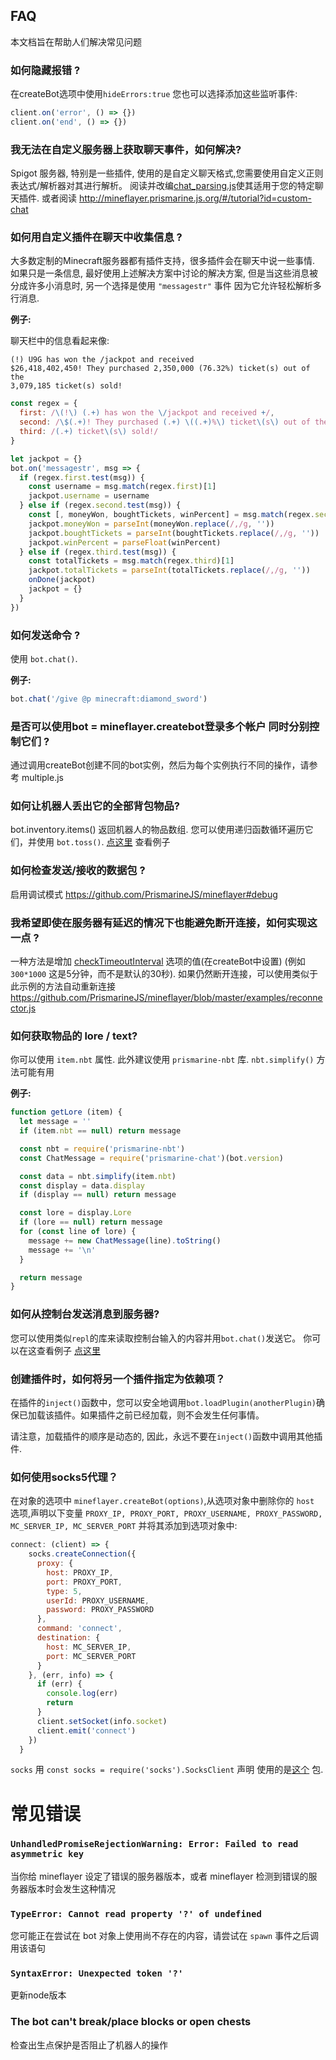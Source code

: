 ## FAQ

本文档旨在帮助人们解决常见问题

### 如何隐藏报错 ?

在createBot选项中使用`hideErrors:true`
您也可以选择添加这些监听事件:

```js
client.on('error', () => {})
client.on('end', () => {})
```

### 我无法在自定义服务器上获取聊天事件，如何解决?

Spigot 服务器, 特别是一些插件, 使用的是自定义聊天格式,您需要使用自定义正则表达式/解析器对其进行解析。
阅读并改编[chat_parsing.js](https://github.com/PrismarineJS/mineflayer/blob/master/examples/chat_parsing.js)使其适用于您的特定聊天插件. 或者阅读 http://mineflayer.prismarine.js.org/#/tutorial?id=custom-chat

### 如何用自定义插件在聊天中收集信息 ?

大多数定制的Minecraft服务器都有插件支持，很多插件会在聊天中说一些事情. 如果只是一条信息, 最好使用上述解决方案中讨论的解决方案, 但是当这些消息被分成许多小消息时, 另一个选择是使用 `"messagestr"` 事件 因为它允许轻松解析多行消息.

**例子:**

聊天栏中的信息看起来像:
```
(!) U9G has won the /jackpot and received
$26,418,402,450! They purchased 2,350,000 (76.32%) ticket(s) out of the
3,079,185 ticket(s) sold!
```
```js
const regex = {
  first: /\(!\) (.+) has won the \/jackpot and received +/,
  second: /\$(.+)! They purchased (.+) \((.+)%\) ticket\(s\) out of the /,
  third: /(.+) ticket\(s\) sold!/
}

let jackpot = {}
bot.on('messagestr', msg => {
  if (regex.first.test(msg)) {
    const username = msg.match(regex.first)[1]
    jackpot.username = username
  } else if (regex.second.test(msg)) {
    const [, moneyWon, boughtTickets, winPercent] = msg.match(regex.second)
    jackpot.moneyWon = parseInt(moneyWon.replace(/,/g, ''))
    jackpot.boughtTickets = parseInt(boughtTickets.replace(/,/g, ''))
    jackpot.winPercent = parseFloat(winPercent)
  } else if (regex.third.test(msg)) {
    const totalTickets = msg.match(regex.third)[1]
    jackpot.totalTickets = parseInt(totalTickets.replace(/,/g, ''))
    onDone(jackpot)
    jackpot = {}
  }
})
```
### 如何发送命令 ?

使用  `bot.chat()`.

**例子:**

```js
bot.chat('/give @p minecraft:diamond_sword')
```

### 是否可以使用bot = mineflayer.createbot登录多个帐户  同时分别控制它们 ?

通过调用createBot创建不同的bot实例，然后为每个实例执行不同的操作，请参考 multiple.js

### 如何让机器人丢出它的全部背包物品?

bot.inventory.items() 返回机器人的物品数组. 您可以使用递归函数循环遍历它们，并使用 `bot.toss()`.  [点这里](https://gist.github.com/dada513/3d88f772be4224b40f9e5d1787bd63e9) 查看例子

### 如何检查发送/接收的数据包 ?

启用调试模式 https://github.com/PrismarineJS/mineflayer#debug

### 我希望即使在服务器有延迟的情况下也能避免断开连接，如何实现这一点 ?

一种方法是增加 [checkTimeoutInterval](https://github.com/PrismarineJS/node-minecraft-protocol/blob/master/docs/API.md#mccreateclientoptions) 选项的值(在createBot中设置)  (例如 `300*1000` 这是5分钟，而不是默认的30秒). 如果仍然断开连接，可以使用类似于此示例的方法自动重新连接 https://github.com/PrismarineJS/mineflayer/blob/master/examples/reconnector.js

### 如何获取物品的 lore / text?

你可以使用 `item.nbt` 属性. 此外建议使用 `prismarine-nbt` 库.   `nbt.simplify()` 方法可能有用

**例子:**

```js
function getLore (item) {
  let message = ''
  if (item.nbt == null) return message

  const nbt = require('prismarine-nbt')
  const ChatMessage = require('prismarine-chat')(bot.version)

  const data = nbt.simplify(item.nbt)
  const display = data.display
  if (display == null) return message

  const lore = display.Lore
  if (lore == null) return message
  for (const line of lore) {
    message += new ChatMessage(line).toString()
    message += '\n'
  }

  return message
}
```

### 如何从控制台发送消息到服务器?

您可以使用类似`repl`的库来读取控制台输入的内容并用`bot.chat()`发送它。 你可以在这查看例子 [点这里](https://github.com/PrismarineJS/mineflayer/blob/master/examples/repl.js)

### 创建插件时，如何将另一个插件指定为依赖项？

在插件的`inject()`函数中，您可以安全地调用`bot.loadPlugin(anotherPlugin)`确保已加载该插件。如果插件之前已经加载，则不会发生任何事情。

请注意，加载插件的顺序是动态的, 因此，永远不要在`inject()`函数中调用其他插件.

### 如何使用socks5代理？

在对象的选项中 `mineflayer.createBot(options)`,从选项对象中删除你的 `host` 选项,声明以下变量 `PROXY_IP, PROXY_PORT, PROXY_USERNAME, PROXY_PASSWORD, MC_SERVER_IP, MC_SERVER_PORT` 并将其添加到选项对象中:
```js
connect: (client) => {
    socks.createConnection({
      proxy: {
        host: PROXY_IP,
        port: PROXY_PORT,
        type: 5,
        userId: PROXY_USERNAME,
        password: PROXY_PASSWORD
      },
      command: 'connect',
      destination: {
        host: MC_SERVER_IP,
        port: MC_SERVER_PORT
      }
    }, (err, info) => {
      if (err) {
        console.log(err)
        return
      }
      client.setSocket(info.socket)
      client.emit('connect')
    })
  }
```
  `socks` 用 `const socks = require('socks').SocksClient` 声明 使用的是[这个](https://www.npmjs.com/package/socks) 包.

# 常见错误

### `UnhandledPromiseRejectionWarning: Error: Failed to read asymmetric key`

当你给 mineflayer 设定了错误的服务器版本，或者 mineflayer 检测到错误的服务器版本时会发生这种情况

### `TypeError: Cannot read property '?' of undefined`

您可能正在尝试在 bot 对象上使用尚不存在的内容，请尝试在 `spawn` 事件之后调用该语句

### `SyntaxError: Unexpected token '?'`

更新node版本

### The bot can't break/place blocks or open chests

检查出生点保护是否阻止了机器人的操作

